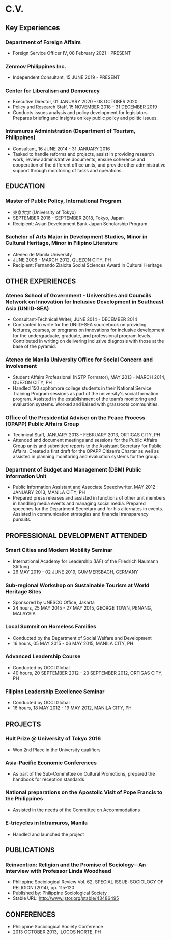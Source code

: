 # C.V.

## Key Experiences 
### Department of Foreign Affairs
* Foreign Service Officer IV, 08 February 2021 - PRESENT

### Zenmov Philippines Inc.
* Independent Consultant, 15 JUNE 2019 - PRESENT

### Center for Liberalism and Democracy
* Executive Director, 01 JANUARY 2020 - 08 OCTOBER 2020
* Policy and Research Staff, 15 NOVEMBER 2018 - 31 DECEMBER 2019
* Conducts issues analysis and policy development for legislators. Prepares briefing and insights on key public policy and politic issues.

### Intramuros Administration (Department of Tourism, Philippines)
* Consultant, 16 JUNE 2014 - 31 JANUARY 2016
* Tasked to handle reforms and projects, assist in providing research work, review administrative documents, ensure coherence and cooperation of the different office units, and provide other administrative support through monitoring of tasks and operations.

## EDUCATION
### Master of Public Policy, International Program
* 東京大学 (University of Tokyo)
* SEPTEMBER 2016 - SEPTEMBER 2018,  Tokyo, Japan
* Recipient: Asian Development Bank-Japan Scholarship Program

### Bachelor of Arts Major in Development Studies, Minor in Cultural Heritage, Minor in Filipino Literature
* Ateneo de Manila University
* JUNE 2008 - MARCH 2012,  QUEZON CITY, PH
* Recipient: Fernando Zialcita Social Sciences Award in Cultural Heritage

## OTHER EXPERIENCES

### Ateneo School of Government - Universities and Councils Network on Innovation for Inclusive Development in Southeast Asia (UNIID-SEA)
* Consultant-Technical Writer, JUNE 2014 - DECEMBER 2014
* Contracted to write for the UNIID-SEA sourcebook on providing lectures, courses, or programs on innovations for inclusive development for the undergraduate, graduate, and professional program levels. Contributed in writing on delivering inclusive diagnosis with those at the base of the pyramid.

### Ateneo de Manila University Office for Social Concern and Involvement
* Student Affairs Professional (NSTP Formator), MAY 2013 - MARCH 2014,  QUEZON CITY, PH
* Handled 150 sophomore college students in their National Service Training Program sessions as part of the university's social formation program. Assisted in the establishment of the team’s monitoring and evaluation systems. Worked and liaised with grassroots communities.

### Office of the Presidential Adviser on the Peace Process (OPAPP) Public Affairs Group
* Technical Staff, JANUARY 2013 - FEBRUARY 2013,  ORTIGAS CITY, PH
* Attended and document meetings and sessions for the Public Affairs Group units and submitted reports to the Assistant Secretary for Public Affairs. Created a first draft for the OPAPP Citizen’s Charter as well as assisted in planning monitoring and evaluation systems for the group.

### Department of Budget and Management (DBM) Public Information Unit
* Public Information Assistant and Associate Speechwriter, ​MAY 2012 - JANUARY 2013, MANILA CITY, PH
* Prepared press releases and assisted in functions of other unit members in handling media events and managing social media. Prepared speeches for the Department Secretary and for his alternates in events. Assisted in communication strategies and financial transparency pursuits.

## PROFESSIONAL DEVELOPMENT ATTENDED
### Smart Cities and Modern Mobility Seminar
* International Academy for Leadership (IAF) of the Friedrich Naumann Stiftung
* 26 MAY 2019 - 02 JUNE 2019, GUMMERSBACH, GERMANY

### Sub-regional Workshop on Sustainable Tourism at World Heritage Sites
* Sponsored by UNESCO Office, Jakarta
* 24 hours, 25 MAY 2015 - 27 MAY 2015, GEORGE TOWN, PENANG, MALAYSIA

### Local Summit on Homeless Families
* ​Conducted by the Department of Social Welfare and Development
* 16 hours, 05 MAY 2015 - 06 MAY 2015, MANILA CITY, PH

### Advanced Leadership Course
* Conducted by OCCI Global
* 40 hours, 20 SEPTEMBER 2012 - 23 SEPTEMBER 2012, ORTIGAS CITY, PH

### Filipino Leadership Excellence Seminar
* Conducted by OCCI Global
* 16 hours, 18 MAY 2012 - 19 MAY 2012, MANILA CITY, PH 

## PROJECTS
### Hult Prize @ University of Tokyo 2016
* Won 2nd Place in the University qualifiers

### Asia-Pacific Economic Conferences
* As part of the Sub-Committee on Cultural Promotions, prepared the handbook for reception standards

### National preparations on the Apostolic Visit of Pope Francis to the Philippines
* Assisted in the needs of the Committee on Accommodations

### E-tricycles in Intramuros, Manila
* Handled and launched the project

## PUBLICATIONS
### Reinvention: Religion and the Promise of Sociology--An Interview with Professor Linda Woodhead
* Philippine Sociological Review Vol. 62, SPECIAL ISSUE: SOCIOLOGY OF RELIGION (2014), pp. 115-120
* Published by: ​Philippine Sociological Society
* Stable URL: ​http://www.jstor.org/stable/43486495

## CONFERENCES
* Philippine Sociological Society Conference
* 2013 OCTOBER 2013, ILOCOS NORTE, PH

